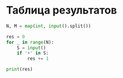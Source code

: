 # Таблица результатов

```python
N, M = map(int, input().split())

res = 0
for _ in range(N):
    S = input()
    if '+' in S:
        res += 1

print(res)
```
